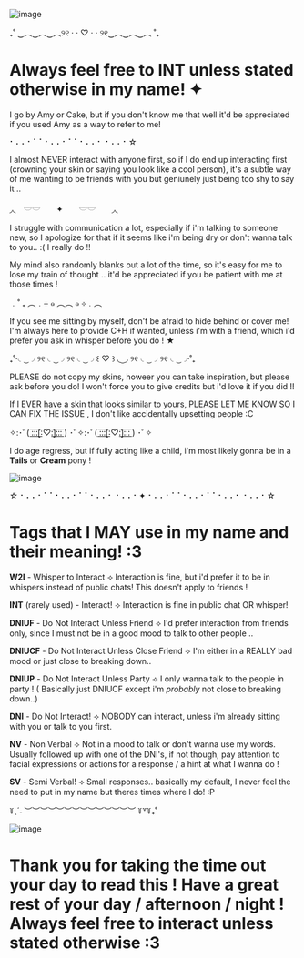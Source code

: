![image](https://github.com/user-attachments/assets/d3837f52-6e6c-4fb8-b9d3-343f29ff8e25)




₊˚ ‿︵‿︵‿︵୨୧ · · ♡ · · ୨୧‿︵‿︵‿︵ ˚₊
# Always feel free to INT unless stated otherwise in my name! ✦
I go by Amy or Cake, but if you don't know me that well it'd be appreciated if you used Amy as a way to refer to me! 

⠂⠄⠄⠂⠁⠁⠂⠄⠄⠂⠁⠁⠂⠄⠄⠂ ⠂⠄⠄⠂☆


I almost NEVER interact with anyone first, so if I do end up interacting first (crowning your skin or saying you look like a cool person), it's a subtle way of me wanting to be friends with you but geniunely just being too shy to say it ..


◞◟　𓎟𓎟　 ✦　　𓎟𓎟　　◞◟

I struggle with communication a lot, especially if i'm talking to someone new, so I apologize for that if it seems like i'm being dry or don't wanna talk to you.. :( I really do !!

My mind also randomly blanks out a lot of the time, so it's easy for me to lose my train of thought .. it'd be appreciated if you be patient with me at those times !


﹒˚ ₊ ︵﹒⊹ ๑ ︵︵ ๑ ⊹﹒︵

If you see me sitting by myself, don't be afraid to hide behind or cover me! I'm always here to provide C+H if wanted, unless i'm with a friend, which i'd prefer you ask in whisper before you do ! ★

₊˚‧◟ ͜ ◞ ୨୧ ◟ ͜ ◞ ୨୧ ◟ ͜ ◞ ꒰  ♡  ꒱ ◟ ͜ ◞ ୨୧ ◟ ͜ ◞ ୨୧ ◟ ͜ ◞‧˚₊

PLEASE do not copy my skins, howeer you can take inspiration, but please ask before you do! I won't force you to give credits but i'd love it if you did !!

If I EVER have a skin that looks similar to yours, PLEASE LET ME KNOW SO I CAN FIX THE ISSUE , I don't like accidentally upsetting people :C 

✧:･ﾟ( ̲̅:̲̅:̲̅:̲̅[̲̅:♡:̲̅]̲̅:̲̅:̲̅:̲̅ ) ･ﾟ✧:･ﾟ( ̲̅:̲̅:̲̅:̲̅[̲̅:♡:̲̅]̲̅:̲̅:̲̅:̲̅ ) ･ﾟ✧

I do age regress, but if fully acting like a child, i'm most likely gonna be in a **Tails** or **Cream** pony !

![image](https://github.com/user-attachments/assets/5b02e4e5-56f9-4b1f-8da2-7cac984d3f02)

  ☆ ⠂⠄⠄⠂⠁⠁⠂⠄⠄⠂⠁⠁⠂⠄⠄⠂ ⠂⠄⠄⠂✦ ⠂⠄⠄⠂⠁⠁⠂⠄⠄⠂⠁⠁⠂⠄⠄⠂ ⠂⠄⠄⠂☆

# Tags that I MAY use in my name and their meaning! :3

**W2I** - Whisper to Interact ⟢ Interaction is fine, but i'd prefer it to be in whispers instead of public chats! This doesn't apply to friends !

**INT** (rarely used) - Interact! ⟢ Interaction is fine in public chat OR whisper! 

**DNIUF** - Do Not Interact Unless Friend ⟢ I'd prefer interaction from friends only, since I must not be in a good mood to talk to other people ..

**DNIUCF** - Do Not Interact Unless Close Friend ⟢ I'm either in a REALLY bad mood or just close to breaking down..

**DNIUP** - Do Not Interact Unless Party ⟢ I only wanna talk to the people in party ! ( Basically just DNIUCF except i'm *probably* not close to breaking down..)

**DNI** - Do Not Interact! ⟢ NOBODY can interact, unless i'm already sitting with you or talk to you first.

**NV** - Non Verbal ⟢ Not in a mood to talk or don't wanna use my words. Usually followed up with one of the DNI's, if not though, pay attention to facial expressions or actions for a response / a hint at what I wanna do ! 

**SV** - Semi Verbal! ⟢ Small responses.. basically my default, I never feel the need to put in my name but theres times where I do! :P


꒦ˎˊ˗ ︶︶︶︶︶︶︶︶︶︶︶︶︶︶ ꒦꒷꒦₊˚

![image](https://github.com/user-attachments/assets/bf7947b3-475d-4812-91bf-8823a1d60740)

# Thank you for taking the time out your day to read this ! Have a great rest of your day / afternoon / night ! Always feel free to interact unless stated otherwise :3

